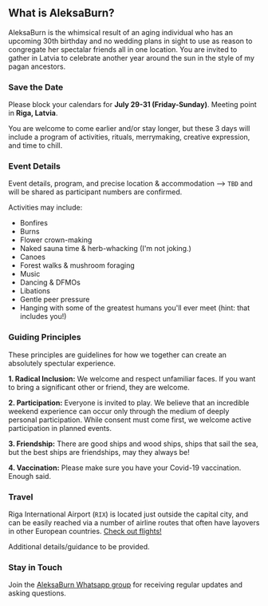 ## What is AleksaBurn? 

AleksaBurn is the whimsical result of an aging individual who has an upcoming 30th birthday and no wedding plans in sight to use as reason to congregate 
her spectalar friends all in one location. You are invited to gather in Latvia to celebrate another year around the sun in the style of my pagan ancestors. 

### Save the Date

Please block your calendars for **July 29-31 (Friday-Sunday)**. Meeting point in **Riga, Latvia**. 

You are welcome to come earlier and/or stay longer, but these 3 days will include a program of activities, rituals, merrymaking, creative expression, and time to chill. 

### Event Details

Event details, program, and precise location & accommodation –> `TBD` and will be shared as participant numbers are confirmed. 

Activities may include: 
- Bonfires
- Burns 
- Flower crown-making
- Naked sauna time & herb-whacking (I'm not joking.)
- Canoes
- Forest walks & mushroom foraging
- Music 
- Dancing & DFMOs
- Libations
- Gentle peer pressure
- Hanging with some of the greatest humans you'll ever meet (hint: that includes you!)

### Guiding Principles

These principles are guidelines for how we together can create an absolutely spectular experience. 

**1. Radical Inclusion:** We welcome and respect unfamiliar faces. If you want to bring a significant other or friend, they are welcome. 

**2. Participation:** Everyone is invited to play. We believe that an incredible weekend experience can occur only through the medium of deeply personal participation. While consent must come first, we welcome active participation in planned events.  

**3. Friendship:** There are good ships and wood ships, ships that sail the sea, but the best ships are friendships, may they always be!

**4. Vaccination:** Please make sure you have your Covid-19 vaccination. Enough said. 

### Travel 

Riga International Airport (`RIX`) is located just outside the capital city, and can be easily reached via a number of airline routes that often have layovers in other European countries. [Check out flights!](https://www.google.com/search?q=google+flights+riga&oq=google+flights+riga)

Additional details/guidance to be provided. 


### Stay in Touch

Join the [AleksaBurn Whatsapp group](https://chat.whatsapp.com/BZMOTAZ3jgiFiVe3ArxQPK) for receiving regular updates and asking questions.  
